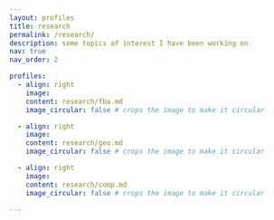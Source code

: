 ```yaml
---
layout: profiles
title: research
permalink: /research/
description: some topics of interest I have been working on
nav: true
nav_order: 2

profiles:
  - align: right
    image:
    content: research/fba.md
    image_circular: false # crops the image to make it circular

  - align: right
    image:
    content: research/geo.md
    image_circular: false # crops the image to make it circular

  - align: right
    image:
    content: research/comp.md
    image_circular: false # crops the image to make it circular

---
```


